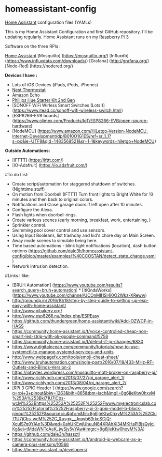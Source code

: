 # homeassistant-config  
[Home Assistant](https://home-assistant.io/) configuration files (YAMLs)

This is my Home Assistant Configuration and first GitHub repository. I'll be updating regularly. 
Home Assistant runs on my [Raspberry Pi 3](http://amzn.to/2e3DOBY) 

Software on the three RPIs : 

[Home Assistant](https://home-assistant.io/) 
[Mosquitto] (https://mosquitto.org/)
[Influxdb] (https://www.influxdata.com/downloads/)
[Grafana] (http://grafana.org/)
[Node-Red] (https://nodered.org/)


**Devices I have :**
* Lots of iOS Devices (iPads, iPods, iPhones)
* [Nest Thermostat](https://www.amazon.com/Nest-Learning-Thermostat-Generation-Amazon/dp/B0131RG6VK/ref=sr_1_7?s=electronics&ie=UTF8&qid=1480714572&sr=1-7&keywords=philips+hue)
* [Amazon Echo](https://www.amazon.com/Amazon-Echo-Bluetooth-Speaker-with-WiFi-Alexa/dp/B00X4WHP5E/ref=sr_1_1?s=electronics&ie=UTF8&qid=1480714652&sr=1-1&keywords=amazon+echo)
* [Phillips Hue Starter Kit 2nd Gen](https://www.amazon.com/Philips-Ambiance-Starter-Bridge-Generation/dp/B014H2P4KW/ref=sr_1_2?s=electronics&ie=UTF8&qid=1480714447&sr=1-2&keywords=phillips+hue+starter+kithttp://amzn.to/2eoQTJy)
* [SONOFF WiFi Wirless Smart Switches (Lots!)] (https://www.itead.cc/sonoff-wifi-wireless-switch.html)
* [ESP8266-EVB boards] (https://www.olimex.com/Products/IoT/ESP8266-EVB/open-source-hardware)
* [NodeMCU] (https://www.amazon.com/HiLetgo-Version-NodeMCU-Internet-Development/dp/B010O1G1ES/ref=sr_1_1?s=pc&ie=UTF8&qid=1483568521&sr=1-1&keywords=hiletgo+NodeMCU)


**Outside Automations:**
* [IFTTT] (https://ifttt.com/)
* [IO-Adafruit] (https://io.adafruit.com/)



#To do List:

* Create script/automation for staggered shutdown of switches. (Nighttime stuff) 
* On motion from Doorbell (IFTTT) Turn front lights to Bright White for 10 minutes and then back to original colors.
* Notifications and Close garage doors if left open after 10 minutes.
* Configure the Alexa.
* Flash lights when doorbell rings. 
* Create various scenes (early morning, breakfast, work, entertaining, )
* Sprinkler control. 
* Swimming pool cover control and use sensors.
* Using Input Booleans, list trashday and kid's chore day on Main Screen.
* Away mode scenes to simulate being here. 
* Time based automations - blink light notifications (location),  dash button options (https://github.com/dale3h/homeassistant-config/blob/master/examples/%40CCOSTAN/detect_state_change.yaml)
* Network intrusion detection.

#Links I like:

* [BRUH Automation] (https://www.youtube.com/results?search_query=bruh+automation)			* [ItKindaWorks] (https://www.youtube.com/channel/UCOnMlI1Si4i0O2Wkz-XReww)
* http://groundp.in/2016/10/18/step-by-step-guide-to-setting-up-esp-easy-with-home-assistant/		
* http://www.pibakery.org/
* http://www.esp8266.nu/index.php/ESPEasy
* https://github.com/thundergreen/home-assistant/wiki/Add-OZWCP-in-HASS
* https://community.home-assistant.io/t/voice-controlled-cheap-non-smart-led-strip-with-ok-google-command/5756
* https://community.home-assistant.io/t/detect-if-ip-changes/6830
* https://www.digitalocean.com/community/tutorials/how-to-use-systemctl-to-manage-systemd-services-and-units
* http://www.webpagefx.com/tools/emoji-cheat-sheet/
* http://www.bruhautomation.com/single-post/2016/07/18/433-MHz-RF-Outlets-and-Blinds-Version-2
* https://iotbytes.wordpress.com/mosquitto-mqtt-broker-on-raspberry-pi/
* http://www.richlynch.com/2013/07/27/pi_garage_alert_1/
* http://www.richlynch.com/2013/08/04/pi_garage_alert_2/
* [RPi 3 GPIO Header ] (https://www.google.com/search?q=rpi+3+pinout&biw=1263&bih=865&tbm=isch&imgil=8g6jIeKtw0hxyM%253A%253Bki71U7jCbs-wcM%253Bhttps%25253A%25252F%25252Fwww.myelectronicslab.com%25252Ftutorial%25252Fraspberry-pi-3-gpio-model-b-block-pinout%25252F&source=iu&pf=m&fir=8g6jIeKtw0hxyM%253A%252Cki71U7jCbs-wcM%252C_&usg=__Jnpvb63rkcSCjQ-XculS7q0YlAo%3D&ved=0ahUKEwjUhuuN84XRAhXi34MKHaPlBjsQyjcIKg&ei=tMdaWNTcAeK_jwSjy5vYAw#imgrc=8g6jIeKtw0hxyM%3A)
* https://github.com/dale3h/hassctl
* https://community.home-assistant.io/t/android-ip-webcam-as-a-camera-plus-sensors/10566
* https://home-assistant.io/developers/
 